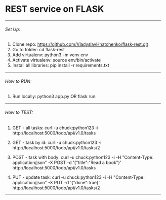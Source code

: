 # REST service on FLASK
_______________________________________________________________________

###### Set Up:
1. Clone repo: https://github.com/VladyslavHnatchenko/flask-rest.git
2. Go to folder: cd flask-rest
3. Add virtualenv: python3 -m venv env
4. Activate virtualenv: source env/bin/activate
5. Install all libraries: pip install -r requirements.txt

_______________________________________________________________________

###### How to RUN:
1. Run locally: python3 app.py OR flask run
_______________________________________________________________________

###### How to TEST:

1. GET - all tasks:
curl -u chuck:python123 -i http://localhost:5000/todo/api/v1.0/tasks

2. GET - task by id:
curl -u chuck:python123 -i http://localhost:5000/todo/api/v1.0/tasks/2

3. POST - task with body:
curl -u chuck:python123 -i -H "Content-Type: application/json" -X POST -d '{"title":"Read a book"}' http://localhost:5000/todo/api/v1.0/tasks

4. PUT - update task:
curl -u chuck:python123 -i -H "Content-Type: application/json" -X PUT -d '{"done":true}' http://localhost:5000/todo/api/v1.0/tasks/2
_______________________________________________________________________
    